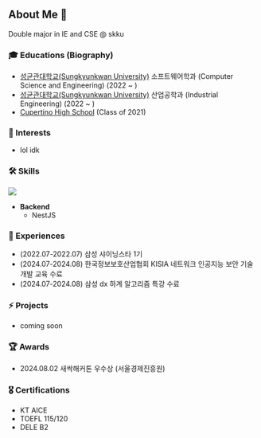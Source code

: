 ## About Me 🍒
Double major in IE and CSE @ skku

### 🎓 Educations (Biography)
- [성균관대학교(Sungkyunkwan University)](https://www.skku.ac.kr/skku/index.do) 소프트웨어학과 (Computer Science and Engineering) (2022 ~ )
- [성균관대학교(Sungkyunkwan University)](https://www.skku.ac.kr/skku/index.do) 산업공학과 (Industrial Engineering) (2022 ~ )
- [Cupertino High School](https://chs.fuhsd.org/) (Class of 2021)

### 👾 Interests
- lol idk

### 🛠️ Skills
<p>
  <a href="https://skillicons.dev">
    <img src="https://skillicons.dev/icons?i=c,cpp,git" />
  </a>
  <br/>
</p>

- **Backend**
  - NestJS
  
### 🚀 Experiences
- (2022.07-2022.07) 삼성 샤이닝스타 1기
- (2024.07-2024.08) 한국정보보호산업협회 KISIA 네트워크 인공지능 보안 기술개발 교육 수료
- (2024.07-2024.08) 삼성 dx 하계 알고리즘 특강 수료

### ⚡ Projects
- coming soon

### 🏆 Awards
- 2024.08.02 새싹해커톤 우수상 (서울경제진흥원)

### 🎖️ Certifications
- KT AICE
- TOEFL 115/120
- DELE B2
